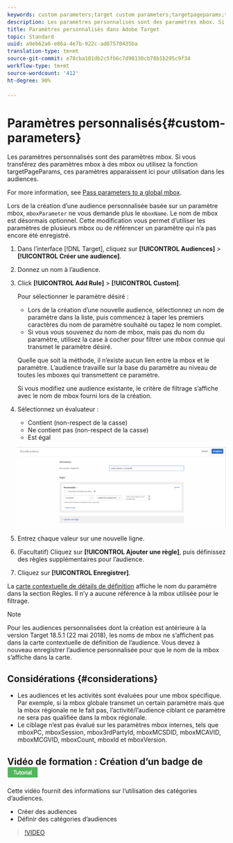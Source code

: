 ```yaml
---
keywords: custom parameters;target custom parameters;targetpageparams;targeting mbox parameters
description: Les paramètres personnalisés sont des paramètres mbox. Si vous transférez des paramètres mbox à des mbox ou utilisez la fonction targetPageParams, ces paramètres apparaissent ici pour utilisation dans les audiences.
title: Paramètres personnalisés dans Adobe Target
topic: Standard
uuid: a9eb62a6-e86a-4e7b-922c-ad87570435ba
translation-type: tm+mt
source-git-commit: e78cba101db2c5fb6c7d98130cb78b1b295c9f34
workflow-type: tm+mt
source-wordcount: '412'
ht-degree: 90%

---
```



# Paramètres personnalisés{#custom-parameters}

Les paramètres personnalisés sont des paramètres mbox. Si vous transférez des paramètres mbox à des mbox ou utilisez la fonction targetPageParams, ces paramètres apparaissent ici pour utilisation dans les audiences.

For more information, see [Pass parameters to a global mbox](/help/c-implementing-target/c-implementing-target-for-client-side-web/t-mbox-download/c-understanding-global-mbox/pass-parameters-to-global-mbox.md).

Lors de la création d’une audience personnalisée basée sur un paramètre mbox, `mboxParameter` ne vous demande plus le `mboxName`. Le nom de mbox est désormais optionnel. Cette modification vous permet d’utiliser les paramètres de plusieurs mbox ou de référencer un paramètre qui n’a pas encore été enregistré.

1. Dans l’interface [!DNL Target], cliquez sur **[!UICONTROL Audiences]** > **[!UICONTROL Créer une audience]**.
1. Donnez un nom à l’audience.
1. Click **[!UICONTROL Add Rule]** > **[!UICONTROL Custom]**.

   Pour sélectionner le paramètre désiré :

   * Lors de la création d’une nouvelle audience, sélectionnez un nom de paramètre dans la liste, puis commencez à taper les premiers caractères du nom de paramètre souhaité ou tapez le nom complet.
   * Si vous vous souvenez du nom de mbox, mais pas du nom du paramètre, utilisez la case à cocher pour filtrer une mbox connue qui transmet le paramètre désiré.

   Quelle que soit la méthode, il n’existe aucun lien entre la mbox et le paramètre. L’audience travaille sur la base du paramètre au niveau de toutes les mboxes qui transmettent ce paramètre.

   Si vous modifiez une audience existante, le critère de filtrage s’affiche avec le nom de mbox fourni lors de la création.

1. Sélectionnez un évaluateur :

   * Contient (non-respect de la casse)
   * Ne contient pas (non-respect de la casse)
   * Est égal

   ![Audience de paramètre personnalisé](/help/c-target/c-audiences/c-target-rules/assets/custom.png)

1. Entrez chaque valeur sur une nouvelle ligne.
1. (Facultatif) Cliquez sur **[!UICONTROL Ajouter une règle]**, puis définissez des règles supplémentaires pour l’audience.
1. Cliquez sur **[!UICONTROL Enregistrer]**.

La [carte contextuelle de détails de définition](../../../c-target/c-audiences/audiences.md#section_11B9C4A777E14D36BA1E925021945780) affiche le nom du paramètre dans la section Règles. Il n’y a aucune référence à la mbox utilisée pour le filtrage.

>[!NOTE]
>
>Pour les audiences personnalisées dont la création est antérieure à la version Target 18.5.1 (22 mai 2018), les noms de mbox ne s’affichent pas dans la carte contextuelle de définition de l’audience. Vous devez à nouveau enregistrer l’audience personnalisée pour que le nom de la mbox s’affiche dans la carte.

## Considérations {#considerations}

* Les audiences et les activités sont évaluées pour une mbox spécifique. Par exemple, si la mbox globale transmet un certain paramètre mais que la mbox régionale ne le fait pas, l’activité/l’audience ciblant ce paramètre ne sera pas qualifiée dans la mbox régionale.
* Le ciblage n’est pas évalué sur les paramètres mbox internes, tels que mboxPC, mboxSession, mbox3rdPartyId, mboxMCSDID, mboxMCAVID, mboxMCGVID, mboxCount, mboxId et mboxVersion.

## Vidéo de formation : Création d’un badge de ![didacticiel sur les Audiences](/help/assets/tutorial.png)

Cette vidéo fournit des informations sur l’utilisation des catégories d’audiences.

* Créer des audiences
* Définir des catégories d’audiences

>[!VIDEO](https://video.tv.adobe.com/v/17392)
